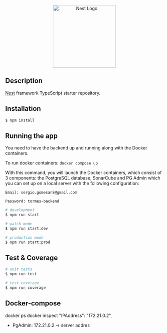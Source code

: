 <p align="center">
  <a href="http://nestjs.com/" target="blank"><img src="https://nestjs.com/img/logo-small.svg" width="200" alt="Nest Logo" /></a>
</p>

[circleci-image]: https://img.shields.io/circleci/build/github/nestjs/nest/master?token=abc123def456
[circleci-url]: https://circleci.com/gh/nestjs/nest

## Description

[Nest](https://github.com/nestjs/nest) framework TypeScript starter repository.

## Installation

```bash
$ npm install
```

## Running the app

You need to have the backend up and running along with the Docker containers.

To run docker containers:
`docker compose up`

With this command, you will launch the Docker containers, which consist of 3 components: the PostgreSQL database, SonarCube and PG Admin which you can set up on a local server with the following configuration:

`Email: sergio.gomesan8@gmail.com`

`Password: tormes-backend`


```bash
# development
$ npm run start

# watch mode
$ npm run start:dev

# production mode
$ npm run start:prod
```

## Test & Coverage

```bash
# unit tests
$ npm run test

# test coverage
$ npm run coverage
```



## Docker-compose
docker ps
docker inspect <Container-ID>
"IPAddress": "172.21.0.2",

- PgAdmin: 172.21.0.2 -> server addres
